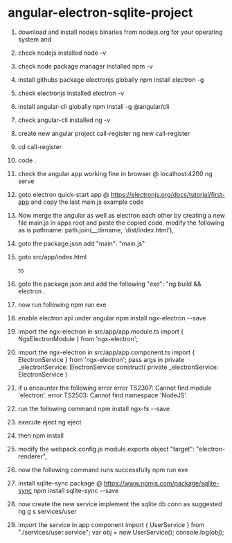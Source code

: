 # angular-electron-sqlite-project

1. download and install nodejs binaries from nodejs.org for your operating system and 

2. check nodejs installed
	node -v

3. check node package manager installed
	npm -v

4. install githubs package electronjs globally
	npm install electron -g

5. check electronjs installed
	electron -v

6. install angular-cli globally
	npm install -g @angular/cli

7. check angular-cli installed
	ng -v

8. create new angular project call-register
	ng new call-register

9. cd call-register

10. code .

11. check the angular app working fine in browser @ localhost:4200
	ng serve 

12. goto electron quick-start app @ https://electronjs.org/docs/tutorial/first-app and copy the last main.js example code

13. Now merge the angular as well as electron each other by creating a new file main.js in apps root and paste the copied code. modify the following as is
	pathname: path.join(__dirname, 'dist/index.html'),

14. goto the package.json add "main": "main.js" 

15. goto src/app/index.html
	<base href="/">
	to
	<base href="./">

16. goto the package.json and add the following
	"exe": "ng build && electron .

17. now run following 
	npm run exe

18. enable electron api under angular
	npm install ngx-electron --save

19. import the ngx-electron in src/app/app.module.ts
	import { NgxElectronModule } from 'ngx-electron';

20. import the ngx-electron in src/app/app.component.ts
	import { ElectronService } from 'ngx-electron';
	pass args in private _electronService: ElectronService
	construct( private _electronService: ElectronService )

21. if u encounter the following error
	error TS2307: Cannot find module 'electron'.
	error TS2503: Cannot find namespace 'NodeJS'.

22. run the following command
	npm install ngx-fs --save

23. execute eject 
	ng eject

24. then
	npm install

25. modify the webpack.config.js module.exports object
	"target": "electron-renderer",

26. now the following command runs successfully
	npm run exe

27. install sqlite-sync package @ https://www.npmjs.com/package/sqlite-sync
	npm install sqlite-sync --save

28. now create the new service implement the sqlite db conn as suggested
	ng g s services/user

29. import the service in app component 
	import { UserService } from "./services/user.service";
	var obj = new UserService();
    console.log(obj);
